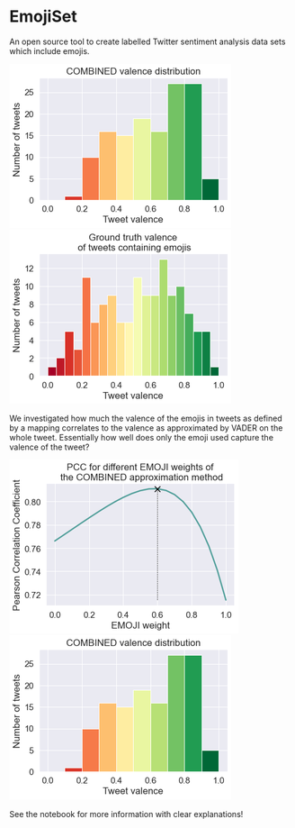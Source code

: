 # EmojiSet
An open source tool to create labelled Twitter sentiment analysis data sets which include emojis.

![Overall tweet valence](imgs/combined.png)
![Emoji tweet valence](imgs/emoji_valence.png)

We investigated how much the valence of the emojis in tweets as defined by a mapping correlates to the valence as approximated by VADER on the whole tweet. Essentially how well does only the emoji used capture the valence of the tweet?

![PCC for different weights](imgs/pcc.png)
![gt_valence](imgs/combined.png)

See the notebook for more information with clear explanations!
